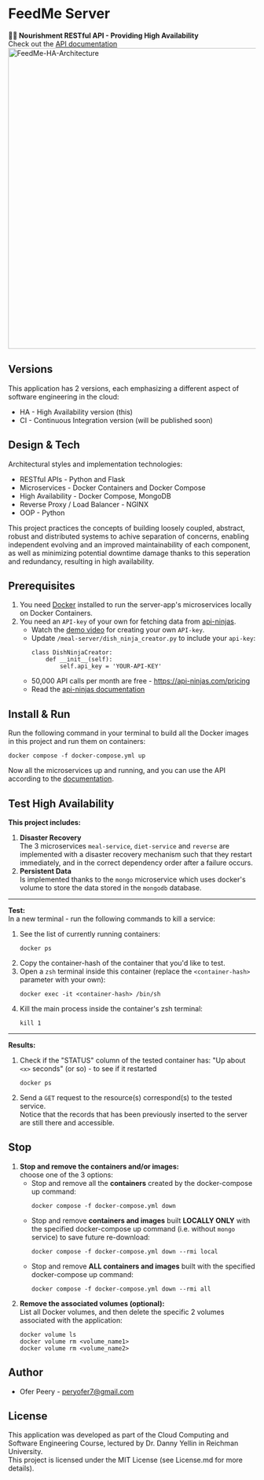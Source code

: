 # FeedMe Server

**🍜🥦 Nourishment RESTful API - Providing High Availability**  
Check out the [API documentation](/api.md)  
<img width="612" alt="FeedMe-HA-Architecture" src="https://github.com/OferPeery/feedme-high-availability/assets/90853508/ea903b1f-db15-40be-bd20-bb2383ba0a32">

## Versions
This application has 2 versions, each emphasizing a different aspect of software engineering in the cloud:
- HA - High Availability version (this)
- CI - Continuous Integration version (will be published soon)

## Design & Tech 
Architectural styles and implementation technologies:
* RESTful APIs - Python and Flask
* Microservices - Docker Containers and Docker Compose
* High Availability - Docker Compose, MongoDB
* Reverse Proxy / Load Balancer - NGINX  
* OOP - Python

This project practices the concepts of building loosely coupled, abstract, robust and distributed systems to achive separation of concerns, enabling independent evolving and an improved maintainability of each component, as well as minimizing potential downtime damage thanks to this seperation and redundancy, resulting in high availability. 

## Prerequisites

1. You need [Docker](https://www.docker.com/products/docker-desktop/) installed to run the server-app's microservices locally on Docker Containers.
2. You need an `API-key` of your own for fetching data from [api-ninjas](api-ninjas.com/api/nutrition).
    - Watch the [demo video](https://www.youtube.com/watch?v=QPTVTNqupr0) for creating your own `API-key`.
    - Update `/meal-server/dish_ninja_creator.py` to include your `api-key`:
        ```
        class DishNinjaCreator:
            def __init__(self):
                self.api_key = 'YOUR-API-KEY'
        ```
    - 50,000 API calls per month are free - https://api-ninjas.com/pricing
    - Read the [api-ninjas documentation](https://api-ninjas.com/api/nutrition)  

## Install & Run

Run the following command in your terminal to build all the Docker images in this project and run them on containers:
```
docker compose -f docker-compose.yml up
```
Now all the microservices up and running, and you can use the API according to the [documentation](/api.md).

## Test High Availability
**This project includes:**
1. **Disaster Recovery**  
The 3 microservices `meal-service`, `diet-service` and `reverse` are implemented with a disaster recovery mechanism such that they restart immediately, and in the correct dependency order after a failure occurs.  
2. **Persistent Data**  
Is implemented thanks to the `mongo` microservice which uses docker's volume to store the data stored in the `mongodb` database.
---
**Test:**  
In a new terminal - run the following commands to kill a service:
1. See the list of currently running containers:
    ```
    docker ps
    ```
2. Copy the container-hash of the container that you'd like to test.
3. Open a `zsh` terminal inside this container (replace the `<container-hash>` parameter with your own):
    ```
    docker exec -it <container-hash> /bin/sh
    ```
4. Kill the main process inside the container's zsh terminal:
    ```
    kill 1
    ```
---

**Results:** 
1.  Check if the "STATUS" column of the tested container has: "Up about `<x>` seconds" (or so) - to see if it restarted
    ```
    docker ps
    ```
2. Send a `GET` request to the resource(s) correspond(s) to the tested service.  
Notice that the records that has been previously inserted to the server are still there and accessible.

## Stop
1. **Stop and remove the containers and/or images:**  
    choose one of the 3 options:
    - Stop and remove all the **containers** created by the docker-compose up command:
        ```
        docker compose -f docker-compose.yml down
        ```
    - Stop and remove **containers and images** built **LOCALLY ONLY** with the specified docker-compose up command (i.e. without `mongo` service) to save future re-download:
        ```
        docker compose -f docker-compose.yml down --rmi local
        ```
    - Stop and remove **ALL containers and images** built with the specified docker-compose up command:
        ```
        docker compose -f docker-compose.yml down --rmi all
        ```
2. **Remove the associated volumes (optional):**  
    List all Docker volumes, and then delete the specific 2 volumes associated with the application:
    ```
    docker volume ls
    docker volume rm <volume_name1>
    docker volume rm <volume_name2>
    ``` 

## Author

- Ofer Peery - peryofer7@gmail.com

## License

This application was developed as part of the Cloud Computing and Software Engineering Course, lectured by Dr. Danny Yellin in Reichman University.  
This project is licensed under the MIT License (see License.md for more details).  
